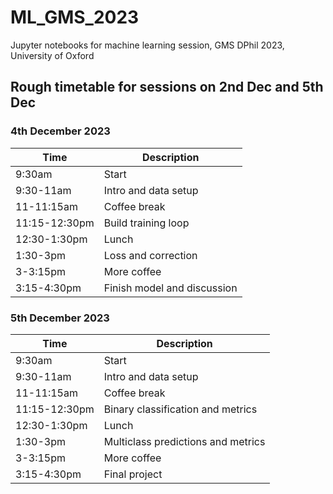 # ML_GMS_2023
Jupyter notebooks for machine learning session, GMS DPhil 2023, University of Oxford


## Rough timetable for sessions on 2nd Dec and 5th Dec

### 4th December 2023

| Time | Description |
| ------------- | ------------- |
| 9:30am | Start |
| 9:30-11am | Intro and data setup |
| 11-11:15am | Coffee break |
| 11:15-12:30pm | Build training loop |
| 12:30-1:30pm | Lunch |
| 1:30-3pm | Loss and correction |
| 3-3:15pm | More coffee |
| 3:15-4:30pm | Finish model and discussion |

### 5th December 2023

| Time | Description |
| ------------- | ------------- |
| 9:30am | Start |
| 9:30-11am | Intro and data setup |
| 11-11:15am | Coffee break |
| 11:15-12:30pm | Binary classification and metrics |
| 12:30-1:30pm | Lunch |
| 1:30-3pm | Multiclass predictions and metrics |
| 3-3:15pm | More coffee |
| 3:15-4:30pm | Final project  |
